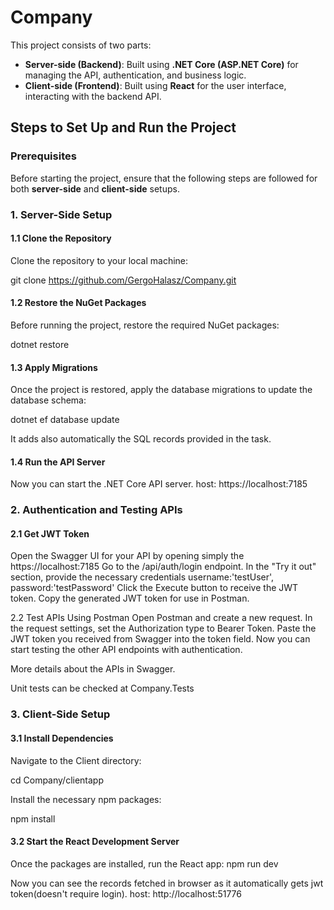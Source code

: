 # Company

This project consists of two parts:
- **Server-side (Backend)**: Built using **.NET Core (ASP.NET Core)** for managing the API, authentication, and business logic.
- **Client-side (Frontend)**: Built using **React** for the user interface, interacting with the backend API.
       
## Steps to Set Up and Run the Project

### Prerequisites

Before starting the project, ensure that the following steps are followed for both **server-side** and **client-side** setups.

### 1. Server-Side Setup

#### 1.1 Clone the Repository

Clone the repository to your local machine:

git clone https://github.com/GergoHalasz/Company.git

#### 1.2 Restore the NuGet Packages

Before running the project, restore the required NuGet packages:

dotnet restore

#### 1.3 Apply Migrations

Once the project is restored, apply the database migrations to update the database schema:

dotnet ef database update

It adds also automatically the SQL records provided in the task.

#### 1.4 Run the API Server

Now you can start the .NET Core API server. host: https://localhost:7185

### 2. Authentication and Testing APIs
#### 2.1 Get JWT Token

Open the Swagger UI for your API by opening simply the https://localhost:7185
Go to the /api/auth/login endpoint.
In the "Try it out" section, provide the necessary credentials username:'testUser', password:'testPassword'
Click the Execute button to receive the JWT token.
Copy the generated JWT token for use in Postman.


2.2 Test APIs Using Postman
Open Postman and create a new request.
In the request settings, set the Authorization type to Bearer Token.
Paste the JWT token you received from Swagger into the token field.
Now you can start testing the other API endpoints with authentication.

More details about the APIs in Swagger. 

Unit tests can be checked at Company.Tests

### 3. Client-Side Setup
#### 3.1 Install Dependencies
Navigate to the Client directory:

cd Company/clientapp

Install the necessary npm packages:

npm install
#### 3.2 Start the React Development Server
Once the packages are installed, run the React app:
npm run dev

Now you can see the records fetched in browser as it automatically gets jwt token(doesn't require login). host: http://localhost:51776


